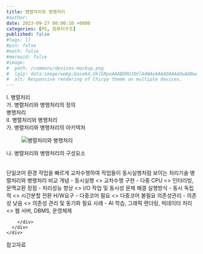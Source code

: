 ```yaml
---
title: 병렬처리와 병행처리
#author: 
date: 2023-09-27 00:00:10 +0800
categories: [PE, 컴퓨터구조]
published: false
#tags: []
#pin: false
#math: false
#mermaid: false
#image:
#  path: /commons/devices-mockup.png
#  lqip: data:image/webp;base64,UklGRpoAAABXRUJQVlA4WAoAAAAQAAAADwAABwAAQUxQSDIAAAARL0AmbZurmr57yyIiqE8oiG0bejIYEQTgqiDA9vqnsUSI6H+oAERp2HZ65qP/VIAWAFZQOCBCAAAA8AEAnQEqEAAIAAVAfCWkAALp8sF8rgRgAP7o9FDvMCkMde9PK7euH5M1m6VWoDXf2FkP3BqV0ZYbO6NA/VFIAAAA
#  alt: Responsive rendering of Chirpy theme on multiple devices.
---
```


<div class="post-wrap">
  <div class="para">
    <div class="para-title">
      I. 병렬처리  
    </div>
    <div class="para-cntnt">
      <div class="para">
        <div class="para-title">
          가. 병렬처리와 병행처리의 정의
        </div>
        <div class="para-cntnt">
          병행처리
        </div>
      </div>
    </div>
  </div>
  
  <div class="para">
    <div class="para-title">
      II. 병렬처리와 병행처리
    </div>
    <div class="para-cntnt">
      <div class="para">
        <div class="para-title">
          가. 병렬처리와 병행처리의 아키텍처
        </div>
        <div class="para-cntnt">
          <figure class="post-figure">
            <img src="/assets/img/posts/병렬처리와-병행처리.png" alt="병렬처리와 병행처리">
<!--            <figcaption>Source: Unveiling the Metaverse: Exploring Emerging Trends, Multifaceted Perspectives, and Future Challenges</figcaption>-->
          </figure>
        </div>
      </div>
      <div class="para">
        <div class="para-title">
          나. 병렬처리와 병행처리의 구성요소
        </div>
        <div class="para-cntnt">
          <table class="post-table">
          </table>
            단일코어 환경 작업을 빠르게 교차수행하여 작업들이 동시실행처럼 보이는 처리기술
병렬처리와 병행처리 비교
  개념 - 동시실행 &lt;&gt; 교차수행
  구현 - 다중 CPU &lt;&gt; 인터리빙, 문맥교환
  장점 - 처리성능 향상 &lt;&gt; I/O 작업 및 동시성 문제 해결
  실행방식 - 동시 독립적 &lt;&gt; 시간분할 전환
  H/W요구 - 다중코어 필요 &lt;&gt; 다중코어 불필요
  의존성관리 - 의존성 낮음 &lt;&gt; 의존성 관리 및 동기화 필요
  사례 - AI 학습, 그래픽 렌더링, 빅데이터 처리 &lt;&gt; 웹 서버, DBMS, 운영체제

        </div>
      </div>
    </div>
  </div>

  <div class="refr-wrap">
    <div class="refr-title">
        참고자료
    </div>
    <ol class="refr-list">
    <!--    <li>(나현식, 최대선) <a target="_blank" href="https://scienceon.kisti.re.kr/commons/util/originalView.do?cn=JAKO202225948430499&oCn=JAKO202225948430499&dbt=JAKO&journal=NJOU00291864">메타버스 보안 위협 요소 및 대응 방안 검토</a></li>-->
    <!--    <li>(M. Uddin, S. Manickam, H. Ullah, M. Obaidat and A. Dandoush) <a target="_blank" href="https://ieeexplore.ieee.org/abstract/document/10138386">Unveiling the Metaverse: Exploring Emerging Trends, Multifaceted Perspectives, and Future Challenges</a></li>-->
    </ol>
  </div>
</div>
